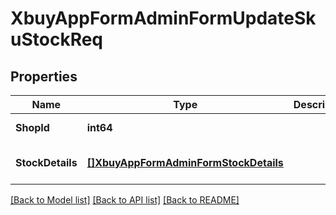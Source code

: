 # XbuyAppFormAdminFormUpdateSkuStockReq

## Properties
Name | Type | Description | Notes
------------ | ------------- | ------------- | -------------
**ShopId** | **int64** |  | [default to null]
**StockDetails** | [**[]XbuyAppFormAdminFormStockDetails**](xbuy.app.form.adminForm.StockDetails.md) |  | [optional] [default to null]

[[Back to Model list]](../README.md#documentation-for-models) [[Back to API list]](../README.md#documentation-for-api-endpoints) [[Back to README]](../README.md)

